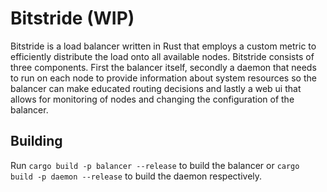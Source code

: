 # Bitstride (WIP)

Bitstride is a load balancer written in Rust that employs a custom metric to efficiently distribute the load onto all available nodes. Bitstride consists of three components. First the balancer itself, secondly a daemon that needs to run on each node to provide information about system resources so the balancer can make educated routing decisions and lastly a web ui that allows for monitoring of nodes and changing the configuration of the balancer.

## Building

Run `cargo build -p balancer --release` to build the balancer or `cargo build -p daemon --release` to build the daemon respectively.
